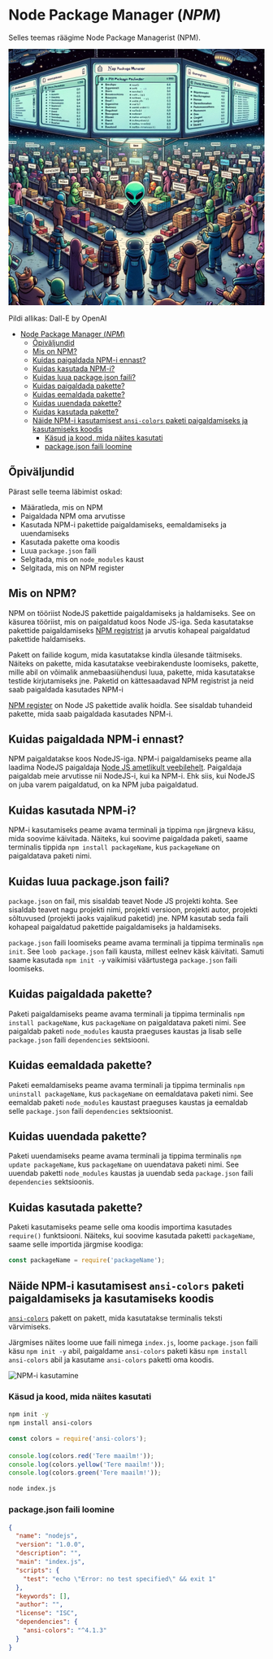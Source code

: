 # Node Package Manager (*NPM*)

Selles teemas räägime Node Package Managerist (NPM).

![NPM](NPM.webp)

Pildi allikas: Dall-E by OpenAI

- [Node Package Manager (*NPM*)](#node-package-manager-npm)
  - [Õpiväljundid](#õpiväljundid)
  - [Mis on NPM?](#mis-on-npm)
  - [Kuidas paigaldada NPM-i ennast?](#kuidas-paigaldada-npm-i-ennast)
  - [Kuidas kasutada NPM-i?](#kuidas-kasutada-npm-i)
  - [Kuidas luua package.json faili?](#kuidas-luua-packagejson-faili)
  - [Kuidas paigaldada pakette?](#kuidas-paigaldada-pakette)
  - [Kuidas eemaldada pakette?](#kuidas-eemaldada-pakette)
  - [Kuidas uuendada pakette?](#kuidas-uuendada-pakette)
  - [Kuidas kasutada pakette?](#kuidas-kasutada-pakette)
  - [Näide NPM-i kasutamisest `ansi-colors` paketi paigaldamiseks ja kasutamiseks koodis](#näide-npm-i-kasutamisest-ansi-colors-paketi-paigaldamiseks-ja-kasutamiseks-koodis)
    - [Käsud ja kood, mida näites kasutati](#käsud-ja-kood-mida-näites-kasutati)
    - [package.json faili loomine](#packagejson-faili-loomine)

## Õpiväljundid

Pärast selle teema läbimist oskad:

- Määratleda, mis on NPM
- Paigaldada NPM oma arvutisse
- Kasutada NPM-i pakettide paigaldamiseks, eemaldamiseks ja uuendamiseks
- Kasutada pakette oma koodis
- Luua `package.json` faili
- Selgitada, mis on `node_modules` kaust
- Selgitada, mis on NPM register

## Mis on NPM?

NPM on tööriist NodeJS pakettide paigaldamiseks ja haldamiseks. See on käsurea tööriist, mis on paigaldatud koos Node JS-iga. Seda kasutatakse pakettide paigaldamiseks [NPM registrist](https://www.npmjs.com/) ja arvutis kohapeal paigaldatud pakettide haldamiseks.

Pakett on failide kogum, mida kasutatakse kindla ülesande täitmiseks. Näiteks on pakette, mida kasutatakse veebirakenduste loomiseks, pakette, mille abil on võimalik anmebaasiühendusi luua, pakette, mida kasutatakse testide kirjutamiseks jne. Paketid on kättesaadavad NPM registrist ja neid saab paigaldada kasutades NPM-i

[NPM register](https://www.npmjs.com/) on Node JS pakettide avalik hoidla. See sisaldab tuhandeid pakette, mida saab paigaldada kasutades NPM-i.

## Kuidas paigaldada NPM-i ennast?

NPM paigaldatakse koos NodeJS-iga. NPM-i paigaldamiseks peame alla laadima NodeJS paigaldaja [Node JS ametlikult veebilehelt](https://nodejs.org/en/download). Paigaldaja paigaldab meie arvutisse nii NodeJS-i, kui ka NPM-i. Ehk siis, kui NodeJS on juba varem paigaldatud, on ka NPM juba paigaldatud.

## Kuidas kasutada NPM-i?

NPM-i kasutamiseks peame avama terminali ja tippima `npm` järgneva käsu, mida soovime käivitada. Näiteks, kui soovime paigaldada paketi, saame terminalis tippida `npm install packageName`, kus `packageName` on paigaldatava paketi nimi.

## Kuidas luua package.json faili?

`package.json` on fail, mis sisaldab teavet Node JS projekti kohta. See sisaldab teavet nagu projekti nimi, projekti versioon, projekti autor, projekti sõltuvused (projekti jaoks vajalikud paketid) jne. NPM kasutab seda faili kohapeal paigaldatud pakettide paigaldamiseks ja haldamiseks.

`package.json` faili loomiseks peame avama terminali ja tippima terminalis `npm init`. See `loob package.json` faili kausta, millest eelnev käsk käivitati. Samuti saame kasutada `npm init -y` vaikimisi väärtustega `package.json` faili loomiseks.

## Kuidas paigaldada pakette?

Paketi paigaldamiseks peame avama terminali ja tippima terminalis `npm install packageName`, kus `packageName` on paigaldatava paketi nimi. See paigaldab paketi `node_modules` kausta praeguses kaustas ja lisab selle `package.json` faili `dependencies` sektsiooni.

## Kuidas eemaldada pakette?

Paketi eemaldamiseks peame avama terminali ja tippima terminalis `npm uninstall packageName`, kus `packageName` on eemaldatava paketi nimi. See eemaldab paketi `node_modules` kaustast praeguses kaustas ja eemaldab selle `package.json` faili `dependencies` sektsioonist.

## Kuidas uuendada pakette?

Paketi uuendamiseks peame avama terminali ja tippima terminalis `npm update packageName`, kus `packageName` on uuendatava paketi nimi. See uuendab paketti `node_modules` kaustas ja uuendab seda `package.json` faili `dependencies` sektsioonis.

## Kuidas kasutada pakette?

Paketi kasutamiseks peame selle oma koodis importima kasutades `require()` funktsiooni. Näiteks, kui soovime kasutada paketti `packageName`, saame selle importida järgmise koodiga:

```javascript
const packageName = require('packageName');
```

## Näide NPM-i kasutamisest `ansi-colors` paketi paigaldamiseks ja kasutamiseks koodis

[`ansi-colors`](https://www.npmjs.com/package/ansi-colors) pakett on pakett, mida kasutatakse terminalis teksti värvimiseks.

Järgmises näites loome uue faili nimega `index.js`, loome `package.json` faili käsu `npm init -y` abil, paigaldame `ansi-colors` paketi käsu `npm install ansi-colors` abil ja kasutame `ansi-colors` paketti oma koodis.

![NPM-i kasutamine](UsingNPM.gif)

### Käsud ja kood, mida näites kasutati

```bash
npm init -y
npm install ansi-colors
```

```javascript
const colors = require('ansi-colors');

console.log(colors.red('Tere maailm!'));
console.log(colors.yellow('Tere maailm!'));
console.log(colors.green('Tere maailm!'));
```

```bash
node index.js
```

### package.json faili loomine

```json
{
  "name": "nodejs",
  "version": "1.0.0",
  "description": "",
  "main": "index.js",
  "scripts": {
    "test": "echo \"Error: no test specified\" && exit 1"
  },
  "keywords": [],
  "author": "",
  "license": "ISC",
  "dependencies": {
    "ansi-colors": "^4.1.3"
  }
}
```